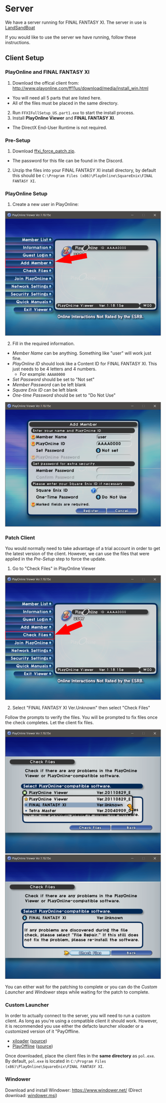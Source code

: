 # Server

We have a server running for FINAL FANTASY XI.
The server in use is [LandSandBoat](https://github.com/LandSandBoat/server)

If you would like to use the server we have running, follow these instructions.

## Client Setup

### PlayOnline and FINAL FANTASY XI

1. Download the offical client from: http://www.playonline.com/ff11us/download/media/install_win.html
  - You will need all 5 parts that are listed here.
  - All of the files must be placed in the same directory.
2. Run `FFXIFullSetup_US.part1.exe` to start the install process.
3. Install **PlayOnline Viewer** and **FINAL FANTASY XI**.
  - The DirectX End-User Runtime is not required.

### Pre-Setup

1. Download [ffxi_force_patch.zip](https://raw.githubusercontent.com/silusffxi/server-setup/main/files/ffxi_force_patch.zip).
  - The password for this file can be found in the Discord.
2. Unzip the files into your FINAL FANTASY XI install directory, by default this should be `C:\Program Files (x86)\PlayOnline\SquareEnix\FINAL FANTASY XI`.

### PlayOnline Setup

1. Create a new user in PlayOnline:

![pol_setup1](img/pol_setup/pol_setup1.png "pol_setup1")

2. Fill in the required information.
  - _Member Name_ can be anything. Something like "user" will work just fine.
  - _PlayOnline ID_ should look like a Content ID for FINAL FANTASY XI. This just needs to be 4 letters and 4 numbers.
    - For example: `AAAA0000`
  - _Set Password_ should be set to "Not set"
  - _Member Password_ can be left blank
  - _Square Enix ID_ can be left blank
  - _One-time Password_ should be set to "Do Not Use"

![pol_setup2](img/pol_setup/pol_setup2.png "pol_setup2")

### Patch Client

You would normally need to take advantage of a trial account in order to get the latest version of the client. However, we can use the files that were applied in the _Pre-Setup_ step to force the update.

1. Go to "Check Files" in PlayOnline Viewer

![pol_setup3](img/pol_setup/pol_setup3.png "pol_setup3")

2. Select "FINAL FANTASY XI Ver.Unknown" then select "Check Files"

Follow the prompts to verify the files. You will be prompted to fix files once the check completes. Let the client fix files.

![pol_setup4](img/pol_setup/pol_setup4.png "pol_setup4")
![pol_setup5](img/pol_setup/pol_setup5.png "pol_setup5")

You can either wait for the patching to complete or you can do the _Custom Launcher_ and _Windower_ steps while waiting for the patch to complete.

### Custom Launcher

In order to actually connect to the server, you will need to run a custom client. As long as you're using a compatible client it should work. However, it is recommended you use either the defacto launcher xiloader or a customized version of it "PayOffline.

- [xiloader](https://github.com/LandSandBoat/xiloader/releases/download/v1.0.6/xiloader.exe) ([source](https://github.com/LandSandBoat/xiloader))
- [PlayOffline](https://raw.githubusercontent.com/silusffxi/server-setup/main/files/playoffline_20220701.zip) ([source](https://gitlab.com/silusffxi/playoffline))

Once downloaded, place the client files in the **same directory** as `pol.exe`. By default, `pol.exe` is located in `C:\Program Files (x86)\PlayOnline\SquareEnix\FINAL FANTASY XI`.

### Windower

Download and install Windower: https://www.windower.net/
(Direct download: [windower.msi](https://update.windower.net/live/windower.msi))
